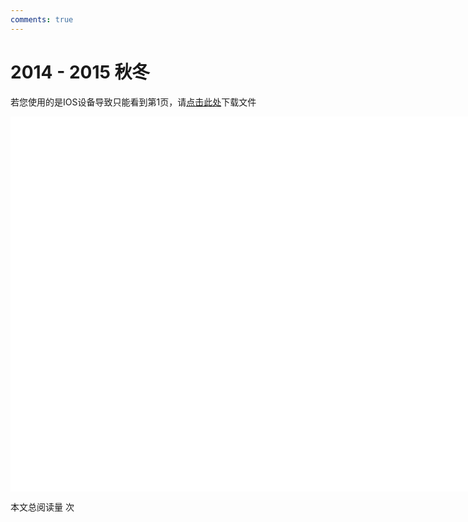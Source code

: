 ```yaml
---
comments: true
---
```


# 2014 - 2015 秋冬

<object data="2014-2015 秋冬 工程图学 期末试题参考答案.pdf" type="application/pdf" width="150%" height="800">
    <p>若您使用的是IOS设备导致只能看到第1页，请<a href="2014-2015 秋冬 工程图学 期末试题参考答案.pdf">点击此处</a>下载文件</p>
    <iframe src="2014-2015 秋冬 工程图学 期末试题参考答案.pdf#navpanes=0" width="500%" height="600" frameborder="0"></iframe>
    
</object>

<span id="busuanzi_container_page_pv">本文总阅读量 <span id="busuanzi_value_page_pv"></span> 次</span>